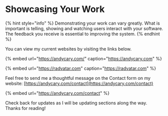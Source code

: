 # Showcasing Your Work

{% hint style="info" %}
Demonstrating your work can vary greatly. What is important is telling, showing and watching users interact with your software. The feedback you receive is essential to improving the system.
{% endhint %}

You can view my current websites by visiting the links below.

{% embed url="https://andycary.com/" caption="https://andycary.com" %}

{% embed url="https://radvatar.com" caption="https://radvatar.com" %}

Feel free to send me a thoughtful message on the Contact form on my website: [https://andycary.com/contact](https://andycary.com/contact)

{% embed url="https://andycary.com/contact" %}

Check back for updates as I will be updating sections along the way. Thanks for reading!

